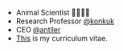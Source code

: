 - Animal Scientist 🐷🐮🐶🐔
- Research Professor [@konkuk](http://anis.konkuk.ac.kr/)
- CEO [@antller](http://antller.com/) 
- [This](https://github.com/YoungjunNa/CV_YoungjunNa/blob/master/README.md) is my curriculum vitae.
